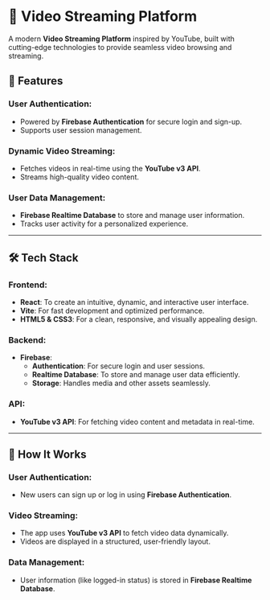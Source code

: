 # 🎥 Video Streaming Platform

A modern **Video Streaming Platform** inspired by YouTube, built with cutting-edge technologies to provide seamless video browsing and streaming.

## 🚀 Features

### User Authentication:
- Powered by **Firebase Authentication** for secure login and sign-up.
- Supports user session management.

### Dynamic Video Streaming:
- Fetches videos in real-time using the **YouTube v3 API**.
- Streams high-quality video content.

### User Data Management:
- **Firebase Realtime Database** to store and manage user information.
- Tracks user activity for a personalized experience.

---

## 🛠️ Tech Stack

### Frontend:
- **React**: To create an intuitive, dynamic, and interactive user interface.
- **Vite**: For fast development and optimized performance.
- **HTML5 & CSS3**: For a clean, responsive, and visually appealing design.

### Backend:
- **Firebase**:
  - **Authentication**: For secure login and user sessions.
  - **Realtime Database**: To store and manage user data efficiently.
  - **Storage**: Handles media and other assets seamlessly.

### API:
- **YouTube v3 API**: For fetching video content and metadata in real-time.

---

## 🎯 How It Works

### User Authentication:
- New users can sign up or log in using **Firebase Authentication**.

### Video Streaming:
- The app uses **YouTube v3 API** to fetch video data dynamically.
- Videos are displayed in a structured, user-friendly layout.

### Data Management:
- User information (like logged-in status) is stored in **Firebase Realtime Database**.

